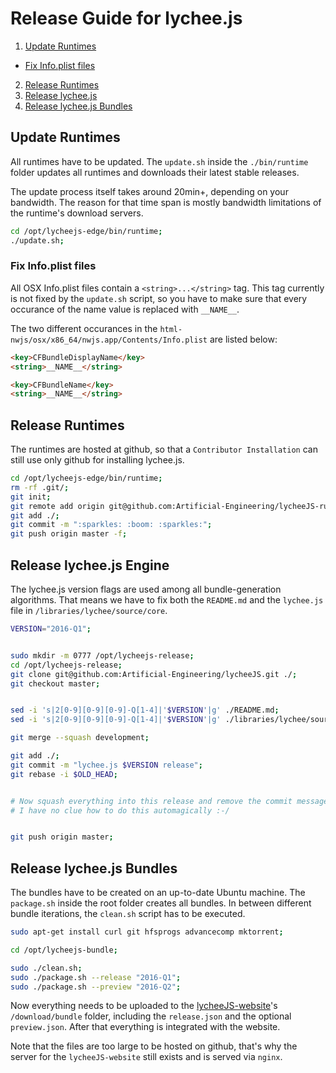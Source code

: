 
# Release Guide for lychee.js

1. [Update Runtimes](#update-runtimes)
  - [Fix Info.plist files](#fix-infoplist-files)
2. [Release Runtimes](#release-runtimes)
3. [Release lychee.js](#release-lycheejs)
4. [Release lychee.js Bundles](#release-lycheejs-bundles)


## Update Runtimes

All runtimes have to be updated. The `update.sh` inside
the `./bin/runtime` folder updates all runtimes and
downloads their latest stable releases.

The update process itself takes around 20min+, depending
on your bandwidth. The reason for that time span is mostly
bandwidth limitations of the runtime's download servers.

```bash
cd /opt/lycheejs-edge/bin/runtime;
./update.sh;
```


### Fix Info.plist files

All OSX Info.plist files contain a `<string>...</string>` tag.
This tag currently is not fixed by the `update.sh` script,
so you have to make sure that every occurance of the name value
is replaced with `__NAME__`.

The two different occurances in the `html-nwjs/osx/x86_64/nwjs.app/Contents/Info.plist`
are listed below:

```html
<key>CFBundleDisplayName</key>
<string>__NAME__</string>

<key>CFBundleName</key>
<string>__NAME__</string>
```


## Release Runtimes

The runtimes are hosted at github, so that a `Contributor Installation`
can still use only github for installing lychee.js.

```bash
cd /opt/lycheejs-edge/bin/runtime;
rm -rf .git/;
git init;
git remote add origin git@github.com:Artificial-Engineering/lycheeJS-runtime.git;
git add ./;
git commit -m ":sparkles: :boom: :sparkles:";
git push origin master -f;
```


## Release lychee.js Engine

The lychee.js version flags are used among all bundle-generation algorithms.
That means we have to fix both the `README.md` and the `lychee.js` file
in `/libraries/lychee/source/core`.

```bash
VERSION="2016-Q1";


sudo mkdir -m 0777 /opt/lycheejs-release;
cd /opt/lycheejs-release;
git clone git@github.com:Artificial-Engineering/lycheeJS.git ./;
git checkout master;


sed -i 's|2[0-9][0-9][0-9]-Q[1-4]|'$VERSION'|g' ./README.md;
sed -i 's|2[0-9][0-9][0-9]-Q[1-4]|'$VERSION'|g' ./libraries/lychee/source/core/lychee.js;

git merge --squash development;

git add ./;
git commit -m "lychee.js $VERSION release";
git rebase -i $OLD_HEAD;


# Now squash everything into this release and remove the commit messages
# I have no clue how to do this automagically :-/


git push origin master;
```


## Release lychee.js Bundles

The bundles have to be created on an up-to-date Ubuntu machine.
The `package.sh` inside the root folder creates all bundles. In between
different bundle iterations, the `clean.sh` script has to be executed.

```bash
sudo apt-get install curl git hfsprogs advancecomp mktorrent;

cd /opt/lycheejs-bundle;

sudo ./clean.sh;
sudo ./package.sh --release "2016-Q1";
sudo ./package.sh --preview "2016-Q2";
```

Now everything needs to be uploaded to the [lycheeJS-website](https://github.com/Artificial-Engineering/lycheeJS-website)'s
`/download/bundle` folder, including the `release.json` and the optional
`preview.json`. After that everything is integrated with the website.

Note that the files are too large to be hosted on github, that's why the
server for the `lycheeJS-website` still exists and is served via `nginx`.

